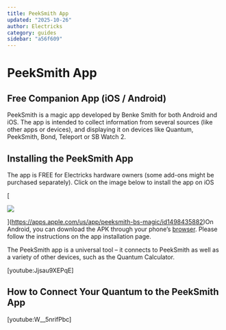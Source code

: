 ```yaml
---
title: PeekSmith App
updated: "2025-10-26"
author: Electricks
category: guides
sidebar: "a56f609"
---
```


# PeekSmith App

## Free Companion App (iOS / Android)

PeekSmith is a magic app developed by Benke Smith for both Android and iOS. The app is intended to collect information from several sources (like other apps or devices), and displaying it on devices like Quantum, PeekSmith, Bond, Teleport or SB Watch 2.

## Installing the PeekSmith App

The app is FREE for Electricks hardware owners (some add-ons might be purchased separately). Click on the image below to install the app on iOS

[

![](https://electricks.info/wp-content/uploads/2024/09/appstore.png)

](https://apps.apple.com/us/app/peeksmith-bs-magic/id1498435882)On Android, you can download the APK through your phone’s [browser](https://bsmagic.app/apps/peeksmith/). Please follow the instructions on the app installation page.

The PeekSmith app is a universal tool – it connects to PeekSmith as well as a variety of other devices, such as the Quantum Calculator.

[youtube:Jjsau9XEPqE]

## How to Connect Your Quantum to the PeekSmith App

[youtube:W__5nrifPbc]
